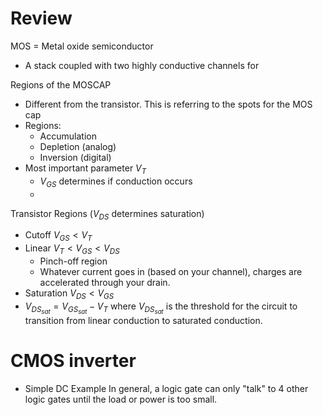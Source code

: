 # Review
MOS = Metal oxide semiconductor
- A stack coupled with two highly conductive channels for 

Regions of the MOSCAP
- Different from the transistor. This is referring to the spots for the MOS cap
- Regions:
	- Accumulation
	- Depletion (analog)
	- Inversion (digital)
- Most important parameter $V_T$
	- $V_{GS}$ determines if conduction occurs
	-  
Transistor Regions ($V_{DS}$ determines saturation)
- Cutoff $V_{GS} < V_T$
- Linear $V_T < V_{GS} < V_{DS}$
	- Pinch-off region
	- Whatever current goes in (based on your channel), charges are accelerated through your drain.
- Saturation $V_{DS} < V_{GS}$
- $V_{DS_{sat}} = V_{GS_{sat}} - V_T$ where $V_{DS_{sat}}$ is the threshold for the circuit to transition from linear conduction to saturated conduction.
# CMOS inverter
- Simple DC Example
In general, a logic gate can only "talk" to 4 other logic gates until the load or power is too small.